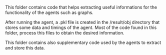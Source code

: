 This folder contains code that helps extracting useful informations for the functionality of the agents such as graphs.

After running the agent, a .pkl file is created in the /result/obj directory that stores some data and timings of the agent. Most of the code found in this folder, process this files to obtain the desired information.

This folder contains also supplementary code used by the agents to extract and store this data. 
